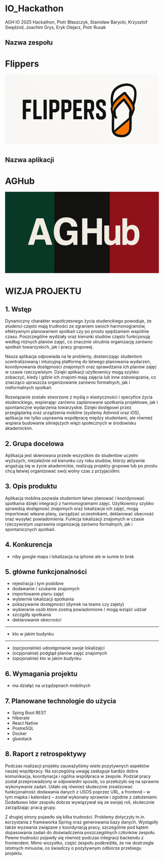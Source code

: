 # IO_Hackathon
AGH IO 2025 Hackathon, Piotr Błaszczyk, Stanisław Barycki, Krzysztof Swędzioł, Joachim Grys, Eryk Olejarz, Piotr Rusak  
## Nazwa zespołu ##  
# Flippers   
![alt text](img/team_logo.png)
## Nazwa aplikacji   
# AGHub    
![alt text](img/app_logo.png)

# WIZJA PROJEKTU

## 1. Wstęp  

Dynamiczny charakter współczesnego życia studenckiego powoduje, że studenci często mają trudności ze zgraniem swoich harmonogramów, efektywnym planowaniem spotkań czy po prostu spędzaniem wspólnie czasu. Poszczególne wydziały oraz kierunki studiów często funkcjonują według różnych planów zajęć, co znacznie utrudnia organizację zarówno spotkań towarzyskich, jak i pracy grupowej.

Nasza aplikacja odpowiada na te problemy, dostarczając studentom scentralizowaną i intuicyjną platformę do łatwego planowania wydarzeń, koordynowania dostępności znajomych oraz sprawdzania ich planów zajęć w czasie rzeczywistym. Dzięki aplikacji użytkownicy mogą szybko zobaczyć, kiedy i gdzie ich znajomi mają zajęcia lub inne zobowiązania, co znacząco upraszcza organizowanie zarówno formalnych, jak i nieformalnych spotkań.

Rozwiązanie zostało stworzone z myślą o elastyczności i specyfice życia studenckiego, wspierając zarówno zaplanowane spotkania projektowe, jak i spontaniczne wydarzenia towarzyskie. Dzięki dostępowi przez przeglądarkę oraz urządzenia mobilne (systemy Adnroid oraz iOS), aplikacja nie tylko usprawnia współpracę między studentami, ale również wspiera budowanie silniejszych więzi społecznych w środowisku akademickim.


## 2. Grupa docelowa

Aplikacja jest skierowana przede wszystkim do studentów uczelni wyższych, niezależnie od kierunku czy roku studiów, którzy aktywnie angażują się w życie akademickie, realizują projekty grupowe lub po prostu chcą łatwiej organizować swój wolny czas z przyjaciółmi.

## 3. Opis produktu 

Aplikacja mobilna pozwala studentom łatwo planować i koordynować spotkania dzięki integracji z harmonogramami zajęć. Użytkownicy szybko sprawdzą dostępność znajomych oraz lokalizacje ich zajęć, mogą importować własne plany, zarządzać uczestnikami, deklarować obecność oraz wysyłać powiadomienia. Funkcja lokalizacji znajomych w czasie rzeczywistym usprawnia organizację zarówno formalnych, jak i spontanicznych spotkań.

## 4. Konkurencja

- niby google maps i lokalizacja na iphone ale w sumie to brak

## 5. główne funkcjonalności

- rejestracja i tym podobne
- dodawanie / szukanie znajomych
- importowanie planu zajęć
- wybiernie lokalizacji spotkania
- pokazywanie dostępności (dymek na teams czy zajety)
- wybieranie osób które zostną powiadomione / mogą wziąść udział
- szczgóły spotkania
- deklarowanie obecności
---

- kto w jakim budynku   
---

- (opcjoonalnie) udostępnianie swoje lokalizajci
- (ocpjonalnie) podgląd planów zajęć znajomych
- (opcjonalnie) kto w jakim budynku



## 6. Wymagania projektu 

- ma działąć na urządzęniach mobilnych 

## 7. Planowane technologie do użycia

- Sping Boot REST
- Hiberate
- React Native
- PostreSQL
- Docker
- gluestack

## 8. Raport z retrospektywy

Podczas realizacji projektu zauważyliśmy wiele pozytywnych aspektów naszej współpracy.
Na szczególną uwagę zasługuje bardzo dobra komunikacja, koordynacja i ogólna współpraca w zespole.
Podział pracy został przeprowadzony w odpowiedni sposób, co przełożyło się na sprawne wykonywanie zadań. Udało się również skutecznie zrealizować funkcjonalność dodawania danych z USOS poprzez URL, a frontend – w tym mapka i kalendarz – został wykonany sprawnie i zgodnie z założeniami. Dodatkowo lider zespołu dobrze wywiązywał się ze swojej roli, skutecznie zarządzając pracą grupy.

Z drugiej strony pojawiło się kilka trudności. Problemy dotyczyły m.in. korzystania z frameworka Spring oraz generowania bazy danych. Wystąpiły także wyzwania związane z koordynacją pracy, szczególnie pod kątem dopasowania zadań do doświadczenia poszczególnych członków zespołu. Pewne trudności pojawiły się również podczas integracji backendu z frontendem. Mimo wszystko, część zespołu podkreśliła, że nie dostrzegła istotnych minusów, co świadczy o pozytywnym odbiorze przebiegu projektu.